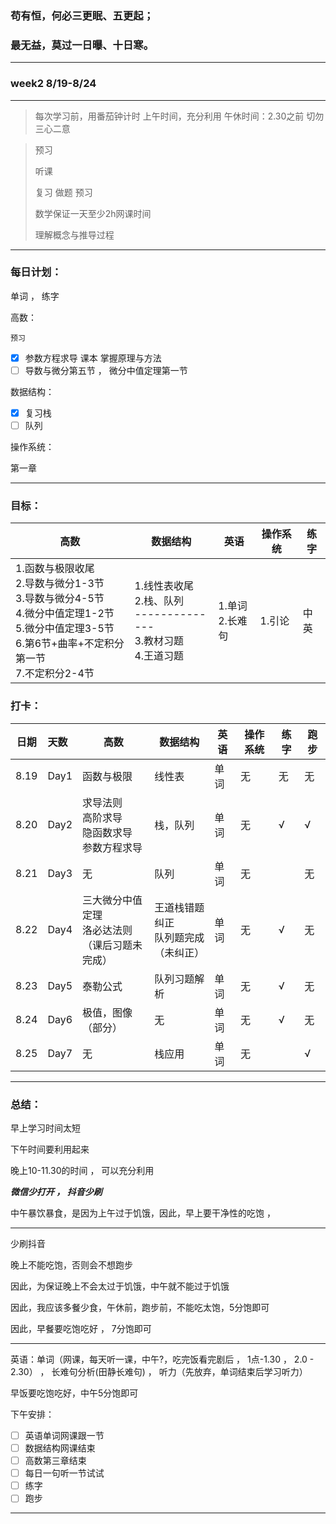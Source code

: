 ### 苟有恒，何必三更眠、五更起；

### 最无益，莫过一日曝、十日寒。

---

### week2 8/19-8/24

---

> 每次学习前，用番茄钟计时
> 上午时间，充分利用
> 午休时间：2.30之前
> 切勿三心二意

> 预习
>
> 听课
>
> 复习 做题 预习
>
> 数学保证一天至少2h网课时间
>
> 理解概念与推导过程

---

### 每日计划：

单词  ， 练字

高数：

    预习

* [X] 参数方程求导 课本 掌握原理与方法
* [ ] 导数与微分第五节 ， 微分中值定理第一节

数据结构：

* [X] 复习栈
* [ ] 队列

操作系统：

第一章

---

### 目标：

| 高数                                                                                                                                                                   | 数据结构                                                                         | 英语                 | 操作系统 | 练字       |
| ---------------------------------------------------------------------------------------------------------------------------------------------------------------------- | -------------------------------------------------------------------------------- | -------------------- | -------- | ---------- |
| 1.函数与极限收尾<br />2.导数与微分1-3节<br />3.导数与微分4-5节<br />4.微分中值定理1-2节<br />5.微分中值定理3-5节<br />6.第6节+曲率+不定积分第一节<br />7.不定积分2-4节 | 1.线性表收尾<br />2.栈、队列<br />--------------<br />3.教材习题<br />4.王道习题 | 1.单词<br />2.长难句 | 1.引论   | 中<br />英 |

### 打卡：

| 日期 | 天数 | 高数                                                     | 数据结构                                       | 英语 | 操作系统 | 练字 | 跑步 |
| ---- | :--- | -------------------------------------------------------- | ---------------------------------------------- | ---- | -------- | ---- | ---- |
| 8.19 | Day1 | 函数与极限                                               | 线性表                                         | 单词 | 无       | 无   | 无   |
| 8.20 | Day2 | 求导法则<br />高阶求导<br />隐函数求导<br />参数方程求导 | 栈，队列                                       | 单词 | 无       | √   | √   |
| 8.21 | Day3 | 无                                                       | 队列                                           | 单词 | 无       |      | 无   |
| 8.22 | Day4 | 三大微分中值定理<br />洛必达法则<br />（课后习题未完成） | 王道栈错题纠正<br />队列题完成<br />（未纠正） | 单词 | 无       | √   | 无   |
| 8.23 | Day5 | 泰勒公式                                                 | 队列习题解析                                   | 单词 | 无       | √   | 无   |
| 8.24 | Day6 | 极值，图像（部分）                                       | 无                                             | 单词 | 无       | √   | 无   |
| 8.25 | Day7 | 无                                                       | 栈应用                                         | 单词 | 无       |      | √   |

---

### 总结：

早上学习时间太短

下午时间要利用起来

晚上10-11.30的时间 ， 可以充分利用

***微信少打开 ， 抖音少刷***

中午暴饮暴食，是因为上午过于饥饿，因此，早上要干净性的吃饱  ，

---

少刷抖音

晚上不能吃饱，否则会不想跑步

因此，为保证晚上不会太过于饥饿，中午就不能过于饥饿

因此，我应该多餐少食，午休前，跑步前，不能吃太饱，5分饱即可

因此，早餐要吃饱吃好 ， 7分饱即可

---

英语：单词（网课，每天听一课，中午?，吃完饭看完剧后 ， 1点-1.30 ， 2.0 - 2.30）  ， 长难句分析(田静长难句) ， 听力（先放弃，单词结束后学习听力）

早饭要吃饱吃好，中午5分饱即可

下午安排：

* [ ] 英语单词网课跟一节
* [ ] 数据结构网课结束
* [ ] 高数第三章结束
* [ ] 每日一句听一节试试
* [ ] 练字
* [ ] 跑步

---
